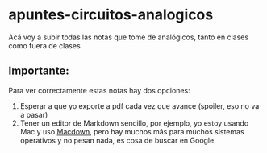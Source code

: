 # apuntes-circuitos-analogicos
Acá voy a subir todas las notas que tome de analógicos, tanto en clases como fuera de clases


## Importante:

Para ver correctamente estas notas hay dos opciones:
 1. Esperar a que yo exporte a pdf cada vez que avance (spoiler, eso no va a pasar)
 2. Tener un editor de Markdown sencillo, por ejemplo, yo estoy usando Mac y uso [Macdown](https://macdown.uranusjr.com/), pero hay muchos más para muchos sistemas operativos y no pesan nada, es cosa de buscar en Google.